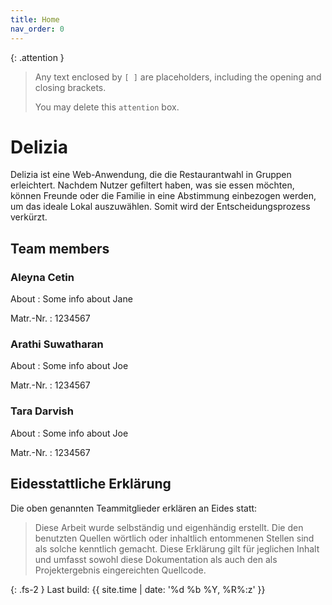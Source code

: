 ```yaml
---
title: Home
nav_order: 0
---
```


{: .attention }
> Any text enclosed by `[ ]` are placeholders, including the opening and closing brackets.
>
> You may delete this `attention` box.

# Delizia

Delizia ist eine Web-Anwendung, die die Restaurantwahl in Gruppen erleichtert. Nachdem Nutzer gefiltert haben, was sie essen möchten, können Freunde oder die Familie in eine Abstimmung einbezogen werden, um das ideale Lokal auszuwählen. Somit wird der Entscheidungsprozess verkürzt.

## Team members

### Aleyna Cetin

About
: Some info about Jane

Matr.-Nr.
: 1234567

### Arathi Suwatharan

About
: Some info about Joe

Matr.-Nr.
: 1234567


### Tara Darvish

About
: Some info about Joe

Matr.-Nr.
: 1234567

## Eidesstattliche Erklärung

Die oben genannten Teammitglieder erklären an Eides statt:

> Diese Arbeit wurde selbständig und eigenhändig erstellt. Die den benutzten Quellen wörtlich oder inhaltlich entommenen Stellen sind als solche kenntlich gemacht. Diese Erklärung gilt für jeglichen Inhalt und umfasst sowohl diese Dokumentation als auch den als Projektergebnis eingereichten Quellcode.

{: .fs-2 }
Last build: {{ site.time | date: '%d %b %Y, %R%:z' }}